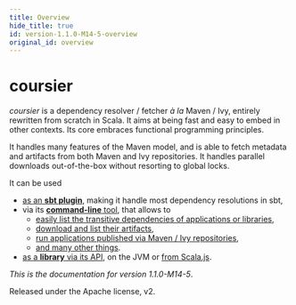 ```yaml
---
title: Overview
hide_title: true
id: version-1.1.0-M14-5-overview
original_id: overview
---
```


# coursier

*coursier* is a dependency resolver / fetcher *à la* Maven / Ivy, entirely
rewritten from scratch in Scala. It aims at being fast and easy to embed
in other contexts. Its core embraces functional programming principles.

It handles many features of the Maven model, and is able to fetch metadata and
artifacts from both Maven and Ivy repositories. It handles parallel downloads
out-of-the-box without resorting to global locks.

It can be used
- [as an **sbt plugin**](quick-start-sbt.md), making it handle most dependency resolutions in sbt,
- via its [**command-line** tool](quick-start-cli.md), that allows to
  - [easily list the transitive dependencies of applications or libraries](cli-resolve.md),
  - [download and list their artifacts](cli-fetch.md),
  - [run applications published via Maven / Ivy repositories](cli-launch.md),
  - [and many other things](cli-overview.md).
- [as a **library** via its API](quick-start-api.md), on the JVM or [from Scala.js](api-scala-js.md).

*This is the documentation for version 1.1.0-M14-5*.


Released under the Apache license, v2.
